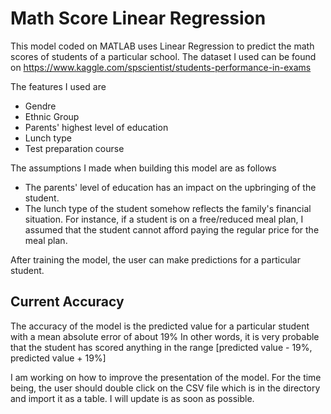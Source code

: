 # Math Score Linear Regression
This model coded on MATLAB uses Linear Regression to predict the math scores of students of a particular school.
The dataset I used can be found on https://www.kaggle.com/spscientist/students-performance-in-exams

The features I used are
  * Gendre
  * Ethnic Group
  * Parents' highest level of education
  * Lunch type
  * Test preparation course
  
The assumptions I made when building this model are as follows
  * The parents' level of education has an impact on the upbringing of the student.
  * The lunch type of the student somehow reflects the family's financial situation. For instance, if a student is on a free/reduced meal plan, I assumed that the student cannot afford paying the regular price for the meal plan.
  
After training the model, the user can make predictions for a particular student.

## Current Accuracy
The accuracy of the model is the predicted value for a particular student with a mean absolute error of about 19%
In other words, it is very probable that the student has scored anything in the range [predicted value - 19%, predicted value + 19%]

I am working on how to improve the presentation of the model. For the time being, the user should double click on the CSV file which is in the directory and import it as a table. I will update is as soon as possible.
